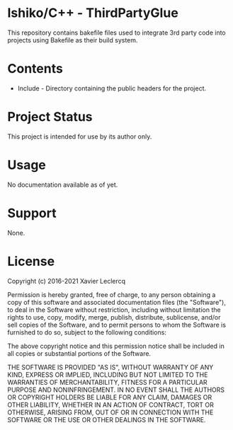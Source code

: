 # Ishiko/C++ - ThirdPartyGlue

This repository contains bakefile files used to integrate 3rd party code
into projects using Bakefile as their build system.

# Contents

- Include - Directory containing the public headers for the project.

# Project Status

This project is intended for use by its author only.

# Usage

No documentation available as of yet.

# Support

None.

# License

Copyright (c) 2016-2021 Xavier Leclercq

Permission is hereby granted, free of charge, to any person obtaining a
copy of this software and associated documentation files (the "Software"),
to deal in the Software without restriction, including without limitation
the rights to use, copy, modify, merge, publish, distribute, sublicense,
and/or sell copies of the Software, and to permit persons to whom the
Software is furnished to do so, subject to the following conditions:

The above copyright notice and this permission notice shall be included in
all copies or substantial portions of the Software.

THE SOFTWARE IS PROVIDED "AS IS", WITHOUT WARRANTY OF ANY KIND, EXPRESS OR
IMPLIED, INCLUDING BUT NOT LIMITED TO THE WARRANTIES OF MERCHANTABILITY,
FITNESS FOR A PARTICULAR PURPOSE AND NONINFRINGEMENT. IN NO EVENT SHALL
THE AUTHORS OR COPYRIGHT HOLDERS BE LIABLE FOR ANY CLAIM, DAMAGES OR OTHER
LIABILITY, WHETHER IN AN ACTION OF CONTRACT, TORT OR OTHERWISE, ARISING
FROM, OUT OF OR IN CONNECTION WITH THE SOFTWARE OR THE USE OR OTHER DEALINGS
IN THE SOFTWARE.
